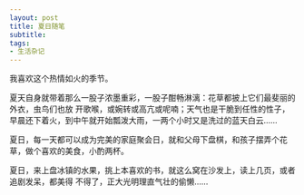 ```yaml
---
layout: post
title: 夏日随笔 
subtitle: 
tags:
- 生活杂记
---
```


我喜欢这个热情如火的季节。

夏天自身就带着那么一股子浓墨重彩，一股子酣畅淋漓：花草都披上它们最斐丽的外衣，虫鸟们也放
开歌喉，或婉转或高亢或呢喃；天气也是干脆到任性的性子，早晨还下着火，到中午就开始瓢泼大雨，一两个小时又是洗过的蓝天白云……

夏日，每一天都可以成为完美的家庭聚会日，就和父母下盘棋，和孩子摆弄个花草，做个喜欢的美食，小酌两杯。

夏日，来上盘冰镇的水果，挑上本喜欢的书，就这么窝在沙发上，读上几页，或者追剧发呆，都美得
不得了，正大光明理直气壮的偷懒……

